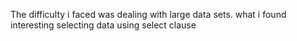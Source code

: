 The difficulty i faced was dealing with large data sets.
what i found interesting  selecting data using select clause
